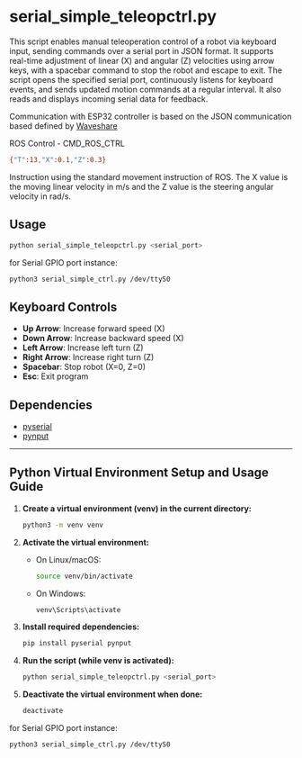 # serial_simple_teleopctrl.py

This script enables manual teleoperation control of a robot via keyboard input, sending commands over a serial port in JSON format. It supports real-time adjustment of linear (X) and angular (Z) velocities using arrow keys, with a spacebar command to stop the robot and escape to exit. The script opens the specified serial port, continuously listens for keyboard events, and sends updated motion commands at a regular interval. It also reads and displays incoming serial data for feedback.

Communication with ESP32 controller is based on the JSON communication based defined by [Waveshare](https://www.waveshare.com/wiki/WAVE_ROVER)

ROS Control - CMD_ROS_CTRL
```bash
{"T":13,"X":0.1,"Z":0.3}
```
Instruction using the standard movement instruction of ROS. The X value is the moving linear velocity in m/s and the Z value is the steering angular velocity in rad/s.


## Usage

```bash
python serial_simple_teleopctrl.py <serial_port>
```

for Serial GPIO port instance:
```bash
python3 serial_simple_ctrl.py /dev/ttyS0
```


## Keyboard Controls

- **Up Arrow**: Increase forward speed (X)
- **Down Arrow**: Increase backward speed (X)
- **Left Arrow**: Increase left turn (Z)
- **Right Arrow**: Increase right turn (Z)
- **Spacebar**: Stop robot (X=0, Z=0)
- **Esc**: Exit program

## Dependencies

- [pyserial](https://pypi.org/project/pyserial/)
- [pynput](https://pypi.org/project/pynput/)

---

## Python Virtual Environment Setup and Usage Guide

1. **Create a virtual environment (venv) in the current directory:**
    ```bash
    python3 -m venv venv
    ```

2. **Activate the virtual environment:**

    - On Linux/macOS:
        ```bash
        source venv/bin/activate
        ```
    - On Windows:
        ```bash
        venv\Scripts\activate
        ```

3. **Install required dependencies:**
    ```bash
    pip install pyserial pynput
    ```

4. **Run the script (while venv is activated):**
    ```bash
    python serial_simple_teleopctrl.py <serial_port>
    ```

5. **Deactivate the virtual environment when done:**
    ```bash
    deactivate
    ```
for Serial GPIO port instance:
```bash
python3 serial_simple_ctrl.py /dev/ttyS0
```
